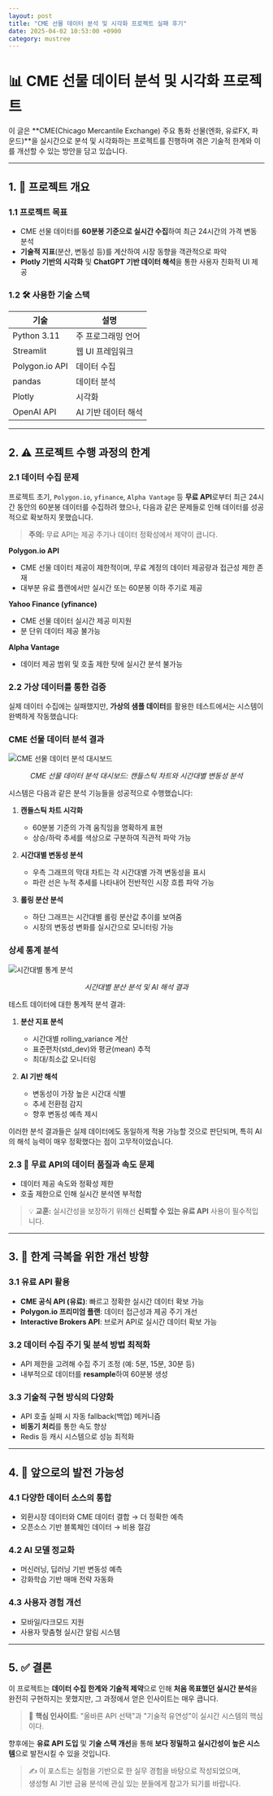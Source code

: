 ```yaml
---
layout: post
title: "CME 선물 데이터 분석 및 시각화 프로젝트 실패 후기"
date: 2025-04-02 10:53:00 +0900
category: mustree
---
```


# 📊 CME 선물 데이터 분석 및 시각화 프로젝트 

이 글은 **CME(Chicago Mercantile Exchange) 주요 통화 선물(엔화, 유로FX, 파운드)**을 실시간으로 분석 및 시각화하는 프로젝트를 진행하며 겪은 기술적 한계와 이를 개선할 수 있는 방안을 담고 있습니다.

---

## 1. 🚀 프로젝트 개요

### 1.1  프로젝트 목표

-  CME 선물 데이터를 **60분봉 기준으로 실시간 수집**하여 최근 24시간의 가격 변동 분석
-  **기술적 지표**(분산, 변동성 등)를 계산하여 시장 동향을 객관적으로 파악
-  **Plotly 기반의 시각화** 및 **ChatGPT 기반 데이터 해석**을 통한 사용자 친화적 UI 제공

### 1.2 🛠 사용한 기술 스택

| 기술 | 설명 |
|------|------|
| Python 3.11 | 주 프로그래밍 언어 |
| Streamlit | 웹 UI 프레임워크 |
| Polygon.io API | 데이터 수집 |
| pandas | 데이터 분석 |
| Plotly | 시각화 |
| OpenAI API | AI 기반 데이터 해석 |

---

## 2. ⚠️ 프로젝트 수행 과정의 한계

### 2.1  데이터 수집 문제

프로젝트 초기, `Polygon.io`, `yfinance`, `Alpha Vantage` 등 **무료 API**로부터 최근 24시간 동안의 60분봉 데이터를 수집하려 했으나, 다음과 같은 문제들로 인해 데이터를 성공적으로 확보하지 못했습니다.

>  **주의:** 무료 API는 제공 주기나 데이터 정확성에서 제약이 큽니다.

**Polygon.io API**
- CME 선물 데이터 제공이 제한적이며, 무료 계정의 데이터 제공량과 접근성 제한 존재
- 대부분 유료 플랜에서만 실시간 또는 60분봉 이하 주기로 제공

**Yahoo Finance (yfinance)**
- CME 선물 데이터 실시간 제공 미지원
- 분 단위 데이터 제공 불가능

**Alpha Vantage**
- 데이터 제공 범위 및 호출 제한 탓에 실시간 분석 불가능

### 2.2  가상 데이터를 통한 검증

실제 데이터 수집에는 실패했지만, **가상의 샘플 데이터**를 활용한 테스트에서는 시스템이 완벽하게 작동했습니다:

###  CME 선물 데이터 분석 결과

![CME 선물 데이터 분석 대시보드](/assets/images/mustree/메인1.JPG)
<center><em>CME 선물 데이터 분석 대시보드: 캔들스틱 차트와 시간대별 변동성 분석</em></center>

시스템은 다음과 같은 분석 기능들을 성공적으로 수행했습니다:

1. **캔들스틱 차트 시각화**
   - 60분봉 기준의 가격 움직임을 명확하게 표현
   - 상승/하락 추세를 색상으로 구분하여 직관적 파악 가능

2. **시간대별 변동성 분석**
   - 우측 그래프의 막대 차트는 각 시간대별 가격 변동성을 표시
   - 파란 선은 누적 추세를 나타내어 전반적인 시장 흐름 파악 가능

3. **롤링 분산 분석**
   - 하단 그래프는 시간대별 롤링 분산값 추이를 보여줌
   - 시장의 변동성 변화를 실시간으로 모니터링 가능

###  상세 통계 분석

![시간대별 통계 분석](/assets/images/mustree/메인2.JPG)
<center><em>시간대별 분산 분석 및 AI 해석 결과</em></center>

테스트 데이터에 대한 통계적 분석 결과:

1. **분산 지표 분석**
   - 시간대별 rolling_variance 계산
   - 표준편차(std_dev)와 평균(mean) 추적
   - 최대/최소값 모니터링

2. **AI 기반 해석**
   - 변동성이 가장 높은 시간대 식별
   - 추세 전환점 감지
   - 향후 변동성 예측 제시

이러한 분석 결과들은 실제 데이터에도 동일하게 적용 가능할 것으로 판단되며, 특히 AI의 해석 능력이 매우 정확했다는 점이 고무적이었습니다.

### 2.3 🐌 무료 API의 데이터 품질과 속도 문제

- 데이터 제공 속도와 정확성 제한
- 호출 제한으로 인해 실시간 분석엔 부적합

> 💡 **교훈:** 실시간성을 보장하기 위해선 **신뢰할 수 있는 유료 API** 사용이 필수적입니다.

---

## 3. 🔧 한계 극복을 위한 개선 방향

### 3.1  유료 API 활용

- **CME 공식 API (유료)**: 빠르고 정확한 실시간 데이터 확보 가능
- **Polygon.io 프리미엄 플랜**: 데이터 접근성과 제공 주기 개선
- **Interactive Brokers API**: 브로커 API로 실시간 데이터 확보 가능

### 3.2  데이터 수집 주기 및 분석 방법 최적화

- API 제한을 고려해 수집 주기 조정 (예: 5분, 15분, 30분 등)
- 내부적으로 데이터를 **resample**하여 60분봉 생성

### 3.3  기술적 구현 방식의 다양화

- API 호출 실패 시 자동 fallback(백업) 메커니즘
- **비동기 처리**를 통한 속도 향상
- Redis 등 캐시 시스템으로 성능 최적화

---

## 4. 🔭 앞으로의 발전 가능성

### 4.1  다양한 데이터 소스의 통합

- 외환시장 데이터와 CME 데이터 결합 → 더 정확한 예측
- 오픈소스 기반 블록체인 데이터 → 비용 절감

### 4.2  AI 모델 정교화

- 머신러닝, 딥러닝 기반 변동성 예측
- 강화학습 기반 매매 전략 자동화

### 4.3  사용자 경험 개선

- 모바일/다크모드 지원
- 사용자 맞춤형 실시간 알림 시스템

---

## 5. ✅ 결론

이 프로젝트는 **데이터 수집 한계와 기술적 제약**으로 인해 **처음 목표했던 실시간 분석**을 완전히 구현하지는 못했지만, 그 과정에서 얻은 인사이트는 매우 큽니다.

> 🎯 **핵심 인사이트**: "올바른 API 선택"과 "기술적 유연성"이 실시간 시스템의 핵심이다.

향후에는 **유료 API 도입** 및 **기술 스택 개선**을 통해 **보다 정밀하고 실시간성이 높은 시스템**으로 발전시킬 수 있을 것입니다.


> ✍️ 이 포스트는 실험을 기반으로 한 실무 경험을 바탕으로 작성되었으며,  
생성형 AI 기반 금융 분석에 관심 있는 분들에게 참고가 되기를 바랍니다. 
